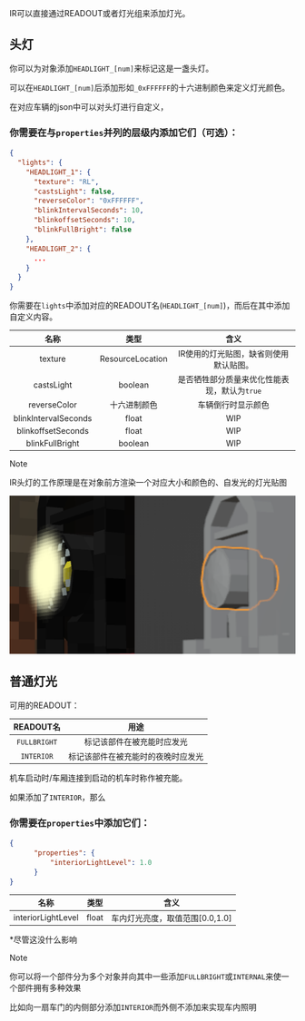 IR可以直接通过READOUT或者灯光组来添加灯光。

## 头灯

你可以为对象添加`HEADLIGHT_[num]`来标记这是一盏头灯。

可以在`HEADLIGHT_[num]`后添加形如`_0xFFFFFF`的十六进制颜色来定义灯光颜色。

在对应车辆的json中可以对头灯进行自定义，

### 你需要在与`properties`并列的层级内添加它们（可选）：

```json
{
  "lights": {
    "HEADLIGHT_1": {
      "texture": "RL",
      "castsLight": false,
      "reverseColor": "0xFFFFFF",
      "blinkIntervalSeconds": 10,
      "blinkoffsetSeconds": 10,
      "blinkFullBright": false
    },
    "HEADLIGHT_2": {
      ...
    }
  }
}
```

你需要在`lights`中添加对应的READOUT名(`HEADLIGHT_[num]`)，而后在其中添加自定义内容。


|          名称          |        类型        |            	含义            |
|:--------------------:|:----------------:|:-------------------------:|
|       texture        | ResourceLocation |   IR使用的灯光贴图，缺省则使用默认贴图。    |
|      castsLight      |     boolean      | 是否牺牲部分质量来优化性能表现，默认为`true` |
|     reverseColor     |      十六进制颜色      |         车辆倒行时显示颜色         |
| blinkIntervalSeconds |      float       |            WIP            |
|  blinkoffsetSeconds  |      float       |            WIP            |
|   blinkFullBright    |     boolean      |            WIP            |

>[!NOTE]
>IR头灯的工作原理是在对象前方渲染一个对应大小和颜色的、自发光的灯光贴图

![就像这样](../Textures/pic11.png ':size=50%')

## 普通灯光

可用的READOUT：

|   READOUT名   |        用途         |
|:------------:|:-----------------:|
| `FULLBRIGHT` |   标记该部件在被充能时应发光   |
|  `INTERIOR`  | 标记该部件在被充能时的夜晚时应发光 |

机车启动时/车厢连接到启动的机车时称作被充能。

如果添加了`INTERIOR`，那么
### 你需要在`properties`中添加它们：

```json
{
      "properties": {
          "interiorLightLevel": 1.0
      }
}
```
|         名称         |  类型   |         	含义          |
|:------------------:|:-----:|:--------------------:|
| interiorLightLevel | float | 车内灯光亮度，取值范围[0.0,1.0] |

*尽管这没什么影响

>[!NOTE]
>你可以将一个部件分为多个对象并向其中一些添加`FULLBRIGHT`或`INTERNAL`来使一个部件拥有多种效果
> 
> 比如向一扇车门的内侧部分添加`INTERIOR`而外侧不添加来实现车内照明